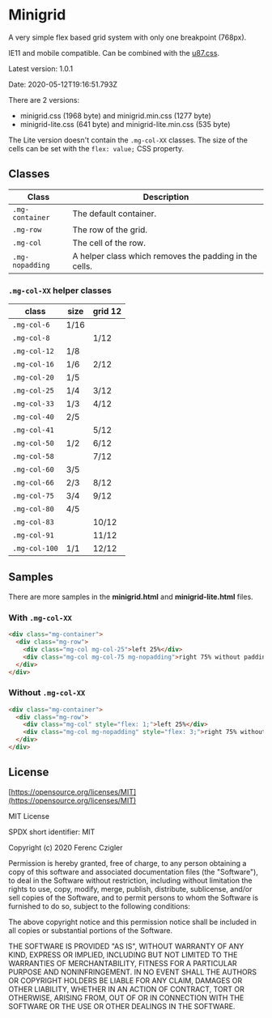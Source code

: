 
# Minigrid

A very simple flex based grid system with only one breakpoint (768px).

IE11 and mobile compatible. Can be combined with the [u87.css](https://github.com/Serrin/u87.css).

Latest version: 1.0.1

Date: 2020-05-12T19:16:51.793Z

There are 2 versions:
- minigrid.css (1968 byte) and minigrid.min.css (1277 byte)
- minigrid-lite.css (641 byte) and minigrid-lite.min.css (535 byte)

The Lite version doesn't contain the `.mg-col-XX` classes. The size of the cells can be set with the `flex: value;` CSS property.


## Classes

Class|Description
-----|-----------
`.mg-container`|The default container.
`.mg-row`|The row of the grid.
`.mg-col`|The cell of the row.
`.mg-nopadding`|A helper class which removes the padding in the cells.


### `.mg-col-XX` helper classes

class|size|grid 12
-----|----|---------------
`.mg-col-6`|1/16|
`.mg-col-8`||1/12
`.mg-col-12`|1/8|
`.mg-col-16`|1/6|2/12
`.mg-col-20`|1/5|
`.mg-col-25`|1/4|3/12
`.mg-col-33`|1/3|4/12
`.mg-col-40`|2/5|
`.mg-col-41`||5/12
`.mg-col-50`|1/2|6/12
`.mg-col-58`||7/12
`.mg-col-60`|3/5|
`.mg-col-66`|2/3|8/12
`.mg-col-75`|3/4|9/12
`.mg-col-80`|4/5|
`.mg-col-83`||10/12
`.mg-col-91`||11/12
`.mg-col-100`|1/1|12/12


## Samples

There are more samples in the __minigrid.html__ and __minigrid-lite.html__ files.


### With `.mg-col-XX`

````html
<div class="mg-container">
  <div class="mg-row">
    <div class="mg-col mg-col-25">left 25%</div>
    <div class="mg-col mg-col-75 mg-nopadding">right 75% without padding</div>
  </div>
</div>
````


### Without `.mg-col-XX`

````html
<div class="mg-container">
  <div class="mg-row">
    <div class="mg-col" style="flex: 1;">left 25%</div>
    <div class="mg-col mg-nopadding" style="flex: 3;">right 75% without padding</div>
  </div>
</div>
````


## License

[https://opensource.org/licenses/MIT](https://opensource.org/licenses/MIT)

MIT License

SPDX short identifier: MIT

Copyright (c) 2020 Ferenc Czigler

Permission is hereby granted, free of charge, to any person obtaining a copy
of this software and associated documentation files (the "Software"), to deal
in the Software without restriction, including without limitation the rights
to use, copy, modify, merge, publish, distribute, sublicense, and/or sell
copies of the Software, and to permit persons to whom the Software is
furnished to do so, subject to the following conditions:

The above copyright notice and this permission notice shall be included in all
copies or substantial portions of the Software.

THE SOFTWARE IS PROVIDED "AS IS", WITHOUT WARRANTY OF ANY KIND, EXPRESS OR
IMPLIED, INCLUDING BUT NOT LIMITED TO THE WARRANTIES OF MERCHANTABILITY,
FITNESS FOR A PARTICULAR PURPOSE AND NONINFRINGEMENT. IN NO EVENT SHALL THE
AUTHORS OR COPYRIGHT HOLDERS BE LIABLE FOR ANY CLAIM, DAMAGES OR OTHER
LIABILITY, WHETHER IN AN ACTION OF CONTRACT, TORT OR OTHERWISE, ARISING FROM,
OUT OF OR IN CONNECTION WITH THE SOFTWARE OR THE USE OR OTHER DEALINGS IN THE
SOFTWARE.
